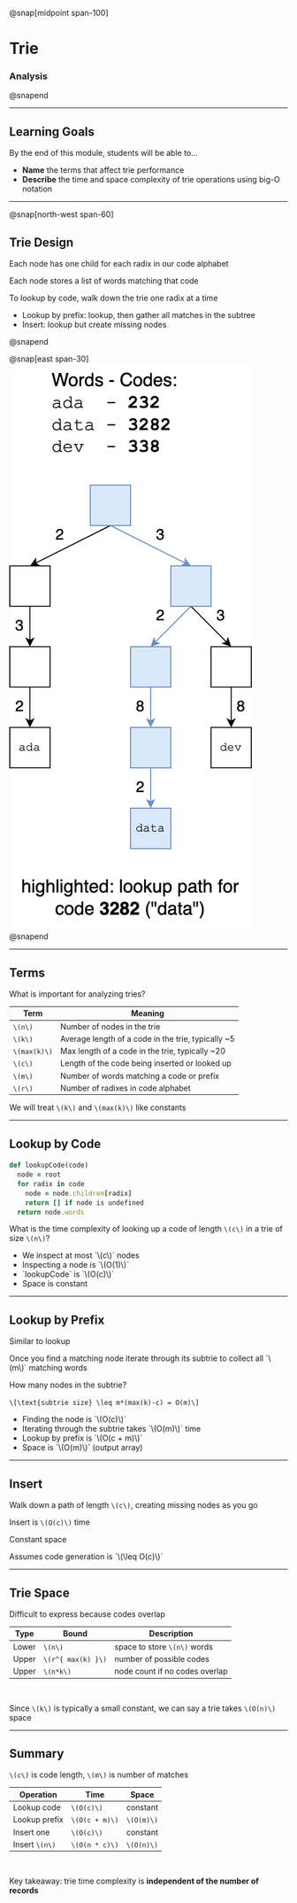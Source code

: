 @snap[midpoint span-100]

# Trie

### Analysis

@snapend

---

## Learning Goals

By the end of this module, students will be able to...

* **Name** the terms that affect trie performance
* **Describe** the time and space complexity of trie operations using big-O notation

---

@snap[north-west span-60]

## Trie Design

Each node has one child for each radix in our code alphabet

Each node stores a list of words matching that code

To lookup by code, walk down the trie one radix at a time

<ul class="small">
<li>Lookup by prefix: lookup, then gather all matches in the subtree</li>
<li>Insert: lookup but create missing nodes</li>
</ul>
@snapend

@snap[east span-30]
![](tries/images/trie-links.png)
@snapend

---

## Terms

What is important for analyzing tries?

| Term         | Meaning                                            |
| ------------ | -------------------------------------------------- |
| `\(n\)`      | Number of nodes in the trie                        |
| `\(k\)`      | Average length of a code in the trie, typically ~5 |
| `\(max(k)\)` | Max length of a code in the trie, typically ~20    |
| `\(c\)`      | Length of the code being inserted or looked up     |
| `\(m\)`      | Number of words matching a code or prefix          |
| `\(r\)`      | Number of radixes in code alphabet                 |

We will treat `\(k\)` and `\(max(k)\)` like constants

---

## Lookup by Code

```ruby
def lookupCode(code)
  node = root
  for radix in code
    node = node.children[radix]
    return [] if node is undefined
  return node.words
```

What is the time complexity of looking up a code of length `\(c\)` in a trie of size `\(n\)`?

<ul class="fragment">
<li>We inspect at most `\(c\)` nodes</li>
<li>Inspecting a node is `\(O(1)\)`</li>
<li>`lookupCode` is `\(O(c)\)`</li>
<li>Space is constant</li>
</ul>

---

## Lookup by Prefix

Similar to lookup

<p class="small">Once you find a matching node iterate through its subtrie to collect all `\(m\)` matching words</p>

How many nodes in the subtrie?

`\[\text{subtrie size} \leq m*(max(k)-c) = O(m)\]`

<ul class="fragment">
<li>Finding the node is `\(O(c)\)`</li>
<li>Iterating through the subtrie takes `\(O(m)\)` time</li>
<li>Lookup by prefix is `\(O(c + m)\)`</li>
<li>Space is `\(O(m)\)` (output array)</li>
</ul>

---

## Insert

Walk down a path of length `\(c\)`, creating missing nodes as you go

Insert is `\(O(c)\)` time

Constant space

<p class="small">Assumes code generation is `\(\leq O(c)\)`</p>

---

## Trie Space

Difficult to express because codes overlap

| Type  | Bound              | Description                    |
| ----- | ------------------ | ------------------------------ |
| Lower | `\(n\)`            | space to store `\(n\)` words   |
| Upper | `\(r^{ max(k) }\)` | number of possible codes       |
| Upper | `\(n*k\)`          | node count if no codes overlap |

<br>

Since `\(k\)` is typically a small constant, we can say a trie takes `\(O(n)\)` space

---

## Summary

`\(c\)` is code length, `\(m\)` is number of matches

| Operation      | Time           | Space      |
| -------------- | -------------- | ---------- |
| Lookup code    | `\(O(c)\)`     | constant   |
| Lookup prefix  | `\(O(c + m)\)` | `\(O(m)\)` |
| Insert one     | `\(O(c)\)`     | constant   |
| Insert `\(n\)` | `\(O(n * c)\)` | `\(O(n)\)` |

<br>


Key takeaway: trie time complexity is **independent of the number of records**

